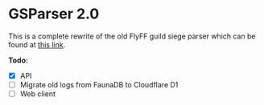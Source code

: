 # GSParser 2.0

This is a complete rewrite of the old FlyFF guild siege parser which
can be found at [this link](https://gs.flyff.page).


**Todo:**
- [x] API
- [ ] Migrate old logs from FaunaDB to Cloudflare D1
- [ ] Web client

